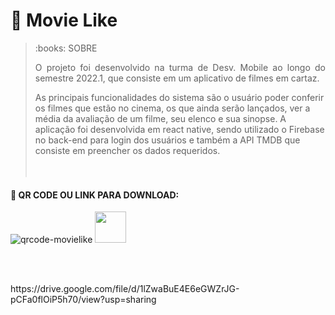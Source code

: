 
# 🎥 Movie Like

<blockquote>
:books: SOBRE
<br>


<p align="justify">O projeto foi desenvolvido na turma de Desv. Mobile ao longo do semestre 2022.1, que consiste em um aplicativo de filmes em cartaz.</p>

As principais funcionalidades do sistema são o usuário poder conferir os filmes que estão no cinema, os que ainda serão lançados, ver a média da avaliação de um filme, seu elenco e sua sinopse. A aplicação foi desenvolvida em react native, sendo utilizado o Firebase no back-end para login dos usuários e também a API TMDB que consiste em preencher os dados requeridos.
<br>
<br>
<br>
</blockquote> 
 <h4>
📱  QR CODE OU LINK PARA DOWNLOAD:
 </h4>
 

![qrcode-movielike](https://user-images.githubusercontent.com/61359076/172907656-cb9ed505-4e21-4a1c-bc08-2507253adaa0.png)
<img src="(https://user-images.githubusercontent.com/61359076/172907656-cb9ed505-4e21-4a1c-bc08-2507253adaa0.png)" width="50px" />
</div>
<br>
<br>


<p>https://drive.google.com/file/d/1lZwaBuE4E6eGWZrJG-pCFa0flOiP5h70/view?usp=sharing</p>
